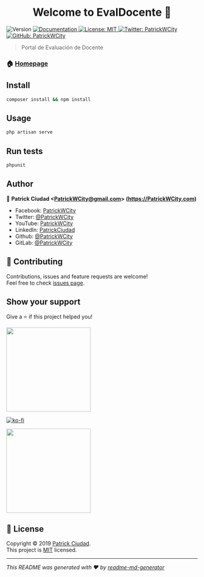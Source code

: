 <h1 align="center">Welcome to EvalDocente 👋</h1>
<p>
  <img alt="Version" src="https://img.shields.io/badge/version-1.0.0-blue.svg?cacheSeconds=2592000" />
  <a href="https://github.com/PatrickWCity/EvalDocente/wiki">
    <img alt="Documentation" src="https://img.shields.io/badge/documentation-yes-brightgreen.svg" target="_blank" />
  </a>
  <a href="https://github.com/PatrickWCity/EvalDocente/blob/master/LICENSE">
    <img alt="License: MIT" src="https://img.shields.io/badge/License-MIT-yellow.svg" target="_blank" />
  </a>
  <a href="https://twitter.com/PatrickWCity">
    <img alt="Twitter: PatrickWCity" src="https://img.shields.io/twitter/follow/PatrickWCity.svg?style=social" target="_blank" />
  </a>
  <a href="https://github.com/PatrickWCity">
    <img alt="GitHub: PatrickWCity" src="https://img.shields.io/github/followers/PatrickWCity.svg?style=social" target="_blank" />
  </a>
</p>

> Portal de Evaluación de Docente

### 🏠 [Homepage](https://evaldocente.herokuapp.com)

## Install

```sh
composer install && npm install
```

## Usage

```sh
php artisan serve
```

## Run tests

```sh
phpunit
```

## Author

👤 **Patrick Ciudad &lt;PatrickWCity@gmail.com&gt; (https://PatrickWCity.com)**

* Facebook: [PatrickWCity](https://www.facebook.com/PatrickWCity)
* Twitter: [@PatrickWCity](https://twitter.com/PatrickWCity)
* YouTube: [PatrickWCity](https://www.youtube.com/PatrickWCity)
* LinkedIn: [PatrickCiudad](https://www.linkedin.com/in/PatrickCiudad)
* Github: [@PatrickWCity](https://github.com/PatrickWCity)
* GitLab: [@PatrickWCity](https://gitlab.com/PatrickWCity)

## 🤝 Contributing

Contributions, issues and feature requests are welcome!<br />Feel free to check [issues page](https://github.com/PatrickWCity/EvalDocente/issues).

## Show your support

Give a ⭐️ if this project helped you!

<a href="https://www.patreon.com/PatrickWCity">
  <img src="https://c5.patreon.com/external/logo/become_a_patron_button@2x.png" width="222">
</a>

[![ko-fi](https://www.ko-fi.com/img/githubbutton_sm.svg)](https://ko-fi.com/M4M3135X2)

<a href="https://streamlabs.com/patrickwcity">
  <img src="https://cdn.streamlabs.com/static/base_panel_01_640_dark.png" width="222">
</a>

## 📝 License

Copyright © 2019 [Patrick Ciudad](https://github.com/PatrickWCity).<br />
This project is [MIT](https://github.com/PatrickWCity/EvalDocente/blob/master/LICENSE) licensed.

***
_This README was generated with ❤️ by [readme-md-generator](https://github.com/kefranabg/readme-md-generator)_